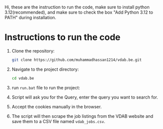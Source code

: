 Hi, these are the instruction to run the code, make sure to install python 3.12(recommended), and make sure to check the box "Add Python 3.12 to PATH" during installation.

# Instructions to run the code
1. Clone the repository:
   ```bash
   git clone https://github.com/muhammadhassan1214/vdab.be.git
   
2. Navigate to the project directory:
    ```bash
    cd vdab.be
   
3. run `run.bat` file to run the project:

4. Script will ask you for the Query, enter the query you want to search for.

5. Accept the cookies manually in the browser.

6. The script will then scrape the job listings from the VDAB website and save them to a CSV file named `vdab_jobs.csv`.

